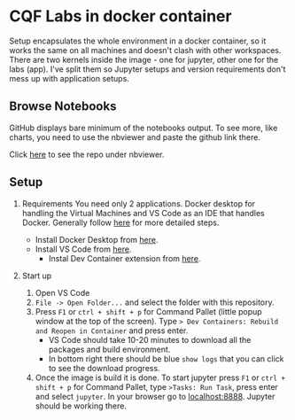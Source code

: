 # CQF Labs in docker container

Setup encapsulates the whole environment in a docker container, so it works the same on all machines and doesn't clash with other workspaces. There are two kernels inside the image - one for jupyter, other one for the labs (app). I've split them so Jupyter setups and version requirements don't mess up with application setups.

## Browse Notebooks

GitHub displays bare minimum of the notebooks output. To see more, like charts, you need to use the nbviewer and paste the github link there.

Click [here](https://nbviewer.org/github/wojciechfrys/CQF_Labs/tree/master/) to see the repo under nbviewer.

## Setup

1. Requirements
    You need only 2 applications. Docker desktop for handling the Virtual Machines and VS Code as an IDE that handles Docker. Generally follow [here](https://code.visualstudio.com/docs/devcontainers/containers#_installation) for more detailed steps.
    * Install Docker Desktop from [here](https://www.docker.com/products/docker-desktop).
    * Install VS Code from [here](https://code.visualstudio.com/download).
        * Instal Dev Container extension from [here](https://marketplace.visualstudio.com/items?itemName=ms-vscode-remote.remote-containers).

2. Start up
    1. Open VS Code
    1. `File -> Open Folder...` and select the folder with this repository.
    1. Press `F1` or `ctrl + shift + p` for Command Pallet (little popup window at the top of the screen). Type `> Dev Containers: Rebuild and Reopen in Container` and press enter.
        * VS Code should take 10-20 minutes to download all the packages and build environment.
        * In bottom right there should be blue `show logs` that you can click to see the download progress.
    1. Once the image is build it is done. To start jupyter press `F1` or `ctrl + shift + p` for Command Pallet, type `>Tasks: Run Task`, press enter and select `jupyter`. In your browser go to [localhost:8888](http://localhost:8888/). Jupyter should be working there.

